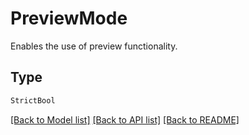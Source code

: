 # PreviewMode

Enables the use of preview functionality.

## Type
```python
StrictBool
```


[[Back to Model list]](../../README.md#models-v2-link) [[Back to API list]](../../README.md#documentation-for-api-endpoints) [[Back to README]](../../README.md)
